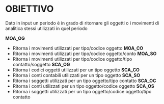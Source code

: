 # OBIETTIVO

Dato in input un periodo è in grado di ritornare gli oggetti o i movimenti di analitica stessi utilizzati
in quel periodo

**MOA_OG**
- Ritorna i movimenti utilizzati per tipo/codice oggetto
**MOA_CO**
- Ritorna i movimenti utilizzati per tipo/codice oggetto/conto
**MOA_SO**
- Ritorna i movimenti utilizzati per tipo/codice oggetto/tipo contatto/soggetto
**SCA_OG**
- Ritorna i codici oggetti utilizzati per un tipo oggetto
**SCA_CO**
- Ritorna i conti contabili utilizzati per un tipo oggetto
**SCA_SO**
- Ritorna i soggetti utilizzati per un tipo oggetto/tipo contatto
**SCA_OC**
- Ritorna i conti utilizzati per un tipo oggetto/codice oggetto
**SCA_OS**
- Ritorna i soggetti utilizzati per un tipo oggetto/codice oggetto/tipo contatto

